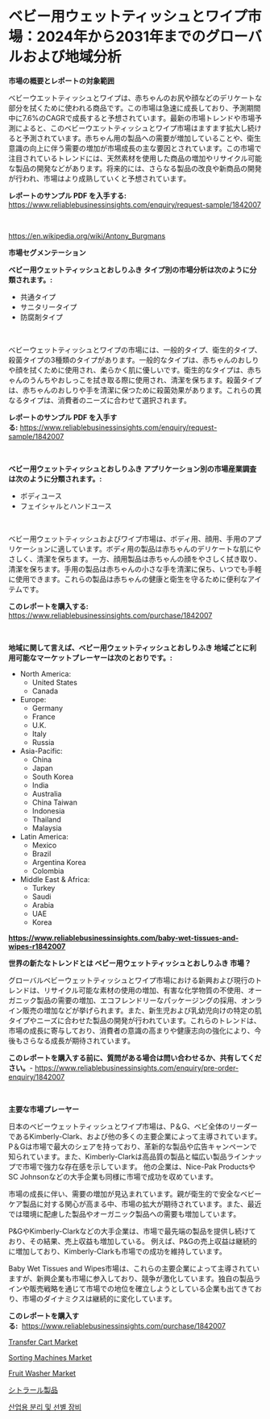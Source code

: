 <p><h1>ベビー用ウェットティッシュとワイプ市場：2024年から2031年までのグローバルおよび地域分析</h1></p><p><strong>市場の概要とレポートの対象範囲</strong></p>
<p><p>ベビーウエットティッシュとワイプは、赤ちゃんのお尻や顔などのデリケートな部分を拭くために使われる商品です。この市場は急速に成長しており、予測期間中に7.6%のCAGRで成長すると予想されています。最新の市場トレンドや市場予測によると、このベビーウエットティッシュとワイプ市場はますます拡大し続けると予測されています。赤ちゃん用の製品への需要が増加していることや、衛生意識の向上に伴う需要の増加が市場成長の主な要因とされています。この市場で注目されているトレンドには、天然素材を使用した商品の増加やリサイクル可能な製品の開発などがあります。将来的には、さらなる製品の改良や新商品の開発が行われ、市場はより成熟していくと予想されています。</p></p>
<p><strong>レポートのサンプル PDF を入手する:</strong> <a href="https://www.reliablebusinessinsights.com/enquiry/request-sample/1842007">https://www.reliablebusinessinsights.com/enquiry/request-sample/1842007</a></p>
<p>&nbsp;</p>
<p><a href="https://en.wikipedia.org/wiki/Antony_Burgmans">https://en.wikipedia.org/wiki/Antony_Burgmans</a></p>
<p><strong>市場セグメンテーション</strong></p>
<p><strong>ベビー用ウェットティッシュとおしりふき タイプ別の市場分析は次のように分類されます。:</strong></p>
<p><ul><li>共通タイプ</li><li>サニタリータイプ</li><li>防腐剤タイプ</li></ul></p>
<p>&nbsp;</p>
<p><p>ベビーウェットティッシュとワイプの市場には、一般的タイプ、衛生的タイプ、殺菌タイプの3種類のタイプがあります。一般的なタイプは、赤ちゃんのおしりや顔を拭くために使用され、柔らかく肌に優しいです。衛生的なタイプは、赤ちゃんのうんちやおしっこを拭き取る際に使用され、清潔を保ちます。殺菌タイプは、赤ちゃんのおしりや手を清潔に保つために殺菌効果があります。これらの異なるタイプは、消費者のニーズに合わせて選択されます。</p></p>
<p><strong>レポートのサンプル PDF を入手する:</strong>&nbsp;<a href="https://www.reliablebusinessinsights.com/enquiry/request-sample/1842007">https://www.reliablebusinessinsights.com/enquiry/request-sample/1842007</a></p>
<p>&nbsp;</p>
<p><strong> ベビー用ウェットティッシュとおしりふき アプリケーション別の市場産業調査は次のように分類されます。:</strong></p>
<p><ul><li>ボディユース</li><li>フェイシャルとハンドユース</li></ul></p>
<p>&nbsp;</p>
<p><p>ベビー用ウェットティッシュおよびワイプ市場は、ボディ用、顔用、手用のアプリケーションに適しています。ボディ用の製品は赤ちゃんのデリケートな肌にやさしく、清潔を保ちます。一方、顔用製品は赤ちゃんの顔をやさしく拭き取り、清潔を保ちます。手用の製品は赤ちゃんの小さな手を清潔に保ち、いつでも手軽に使用できます。これらの製品は赤ちゃんの健康と衛生を守るために便利なアイテムです。</p></p>
<p><strong>このレポートを購入する:</strong>&nbsp; <a href="https://www.reliablebusinessinsights.com/purchase/1842007">https://www.reliablebusinessinsights.com/purchase/1842007</a></p>
<p>&nbsp;</p>
<p><strong>地域に関して言えば、ベビー用ウェットティッシュとおしりふき 地域ごとに利用可能なマーケットプレーヤーは次のとおりです。:</strong></p>
<p><ul>
    <li>
        North America:
        <ul>
            <li>United States</li>
            <li>Canada</li>
        </ul>
    </li>
    <li>
        Europe:
        <ul>
            <li>Germany</li>
            <li>France</li>
            <li>U.K.</li>
            <li>Italy</li>
            <li>Russia</li>
        </ul>
    </li>
    <li>
        Asia-Pacific:
        <ul>
            <li>China</li>
            <li>Japan</li>
            <li>South Korea</li>
            <li>India</li>
            <li>Australia</li>
            <li>China Taiwan</li>
            <li>Indonesia</li>
            <li>Thailand</li>
            <li>Malaysia</li>
        </ul>
    </li>
    <li>
        Latin America:
        <ul>
            <li>Mexico</li>
            <li>Brazil</li>
            <li>Argentina Korea</li>
            <li>Colombia</li>
        </ul>
    </li>
    <li>
        Middle East & Africa:
        <ul>
            <li>Turkey</li>
            <li>Saudi</li>
            <li>Arabia</li>
            <li>UAE</li>
            <li>Korea</li>
        </ul>
    </li>
    </ul></p>
<p><strong><a href="https://www.reliablebusinessinsights.com/baby-wet-tissues-and-wipes-r1842007">https://www.reliablebusinessinsights.com/baby-wet-tissues-and-wipes-r1842007</a></strong>&nbsp;</p>
<p><strong>世界の新たなトレンドとは ベビー用ウェットティッシュとおしりふき 市場？</strong></p>
<p><p>グローバルベビーウェットティッシュとワイプ市場における新興および現行のトレンドは、リサイクル可能な素材の使用の増加、有害な化学物質の不使用、オーガニック製品の需要の増加、エコフレンドリーなパッケージングの採用、オンライン販売の増加などが挙げられます。また、新生児および乳幼児向けの特定の肌タイプやニーズに合わせた製品の開発が行われています。これらのトレンドは、市場の成長に寄与しており、消費者の意識の高まりや健康志向の強化により、今後もさらなる成長が期待されています。</p></p>
<p><strong>このレポートを購入する前に、質問がある場合は問い合わせるか、共有してください。</strong>- <a href="https://www.reliablebusinessinsights.com/enquiry/pre-order-enquiry/1842007">https://www.reliablebusinessinsights.com/enquiry/pre-order-enquiry/1842007</a></p>
<p>&nbsp;</p>
<p><strong>主要な市場プレーヤー</strong></p>
<p><p>日本のベビーウェットティッシュとワイプ市場は、P＆G、ベビ全体のリーダーであるKimberly-Clark、および他の多くの主要企業によって主導されています。 P＆Gは市場で最大のシェアを持っており、革新的な製品や広告キャンペーンで知られています。また、Kimberly-Clarkは高品質の製品と幅広い製品ラインナップで市場で強力な存在感を示しています。 他の企業は、Nice-Pak ProductsやSC Johnsonなどの大手企業も同様に市場で成功を収めています。</p><p>市場の成長に伴い、需要の増加が見込まれています。親が衛生的で安全なベビーケア製品に対する関心が高まる中、市場の拡大が期待されています。また、最近では環境に配慮した製品やオーガニック製品への需要も増加しています。</p><p>P&GやKimberly-Clarkなどの大手企業は、市場で最先端の製品を提供し続けており、その結果、売上収益も増加している。 例えば、P&Gの売上収益は継続的に増加しており、Kimberly-Clarkも市場での成功を維持しています。</p><p>Baby Wet Tissues and Wipes市場は、これらの主要企業によって主導されていますが、新興企業も市場に参入しており、競争が激化しています。独自の製品ラインや販売戦略を通じて市場での地位を確立しようとしている企業も出てきており、市場のダイナミクスは継続的に変化しています。</p></p>
<p><strong>このレポートを購入する:</strong>&nbsp;&nbsp;<a href="https://www.reliablebusinessinsights.com/purchase/1842007">https://www.reliablebusinessinsights.com/purchase/1842007</a></p>
<p><p><a href="https://github.com/dancokkoe288/Market-Research-Report-List-1/blob/main/transfer-cart-market.md">Transfer Cart Market</a></p><p><a href="https://issuu.com/reportprime-2/docs/sorting-machines-market-size-2030.pptx">Sorting Machines Market</a></p><p><a href="https://github.com/huqhwmcs55/Market-Research-Report-List-1/blob/main/fruit-washer-market.md">Fruit Washer Market</a></p><p><a href="https://github.com/RudyBoyer2017/Market-Research-Report-List-2/blob/main/2941859161083.md">シトラール製品</a></p><p><a href="https://github.com/vss5505pa7z1p/Market-Research-Report-List-2/blob/main/6265441173301.md">산업용 분리 및 선별 장비</a></p></p>